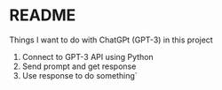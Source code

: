 # README
Things I want to do with ChatGPt (GPT-3) in this project

1. Connect to GPT-3 API using Python 
2. Send prompt and get response 
3. Use response to do something`